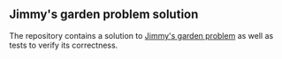 ## Jimmy's garden problem solution

The repository contains a solution to [Jimmy's garden problem](STATEMENT.md) as well as tests to verify its correctness.
